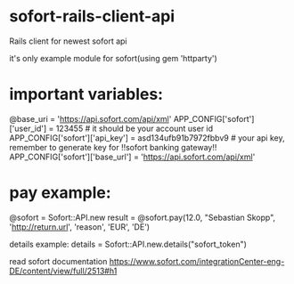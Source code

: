 sofort-rails-client-api
=======================

Rails client for newest sofort api

it's only example module for sofort(using gem 'httparty')

important variables:
=======================

@base_uri = 'https://api.sofort.com/api/xml'
APP_CONFIG['sofort']['user_id'] = 123455 # it should be your account user id
APP_CONFIG['sofort']['api_key'] = asd134ufb91b7972fbbv9 # your api key, remember to generate key for !!sofort banking gateway!!
APP_CONFIG['sofort']['base_url'] = 'https://api.sofort.com/api/xml'

pay example:
=======================

@sofort = Sofort::API.new
result = @sofort.pay(12.0, "Sebastian Skopp", 'http://return.url', 'reason', 'EUR', 'DE')

details example: 
details = Sofort::API.new.details("sofort_token")

read sofort documentation
https://www.sofort.com/integrationCenter-eng-DE/content/view/full/2513#h1

